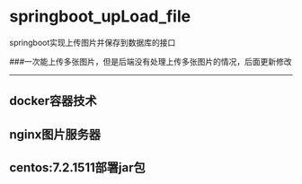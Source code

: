 # springboot_upLoad_file
springboot实现上传图片并保存到数据库的接口

###一次能上传多张图片，但是后端没有处理上传多张图片的情况，后面更新修改

---
docker容器技术
---
nginx图片服务器
---
centos:7.2.1511部署jar包
---

